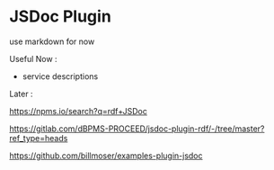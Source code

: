# JSDoc Plugin

use markdown for now

Useful Now :

- service descriptions

Later :

https://npms.io/search?q=rdf+JSDoc

https://gitlab.com/dBPMS-PROCEED/jsdoc-plugin-rdf/-/tree/master?ref_type=heads

https://github.com/billmoser/examples-plugin-jsdoc
